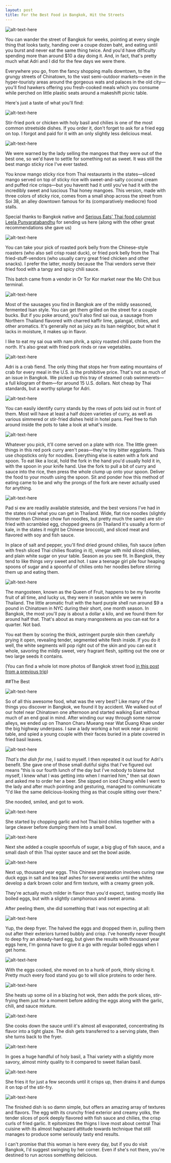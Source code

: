 ```yaml
---
layout: post
title: For the Best Food in Bangkok, Hit the Streets
---
```


![alt-text-here](http://kenjilopezalt.github.io/images/Bangkok/20140714-egg-pork-fried-basil-stir-fry-bangkok-/20140714-egg-pork-fried-basil-stir-fry-bangkok-10.jpg "concentrating and frying")

You can wander the street of Bangkok for weeks, pointing at every single thing that looks tasty, handing over a coupe dozen baht, and eating until you burst and never eat the same thing twice. And you'd have difficulty spending more than around $10 a day doing it. And, in fact, that's pretty much what Adri and I did for the few days we were there.

Everywhere you go, from the fancy shopping malls downtown, to the grungy streets of Chinatown, to the vast semi-outdoor markets&mdash;even in the hyper-touristy areas around the gorgeous wats and palaces in the old city&mdash;you'll find hawkers offering you fresh-cooked meals which you consume while perched on little plastic seats around a makeshift picnic table. 

Here's just a taste of what you'll find:

![alt-text-here](http://kenjilopezalt.github.io/images/Bangkok/20140729-bangkok-street-market-food-/20140729-bangkok-street-market-food-01.jpg "chicken with basil")

Stir-fried pork or chicken with holy basil and chilies is one of the most common streetside dishes. If you order it, don't forget to ask for a fried egg on top. I forgot and paid for it with an only slightly less delicious meal.

![alt-text-here](http://kenjilopezalt.github.io/images/Bangkok/20140729-bangkok-street-market-food-/20140729-bangkok-street-market-food-02.jpg "mango sticky rice")

We were warned by the lady selling the mangoes that they were out of the best one, so we'd have to settle for something not  as sweet. It was still the best mango sticky rice I've ever tasted.

You know mango sticky rice from Thai restaurants in the states&mdash;sliced mango served on top of sticky rice with sweet-and-salty coconut cream and puffed rice crisps&mdash;but you haventt had it until you've had it with the incredibly sweet and luscious Thai honey mangoes. This version, made with three colors of sticky rice, comes from a small shop across the street from Soi 38, an alley downtown famous for its (comparatively mediocre) food stalls.

Special thanks to Bangkok native and <a href="http://www.seriouseats.com/user/profile/SheSimmers">Serious Eats' Thai food columnist Leela Punyaratabandhu</a> for sending us here (along with the other great recommendations she gave us)

![alt-text-here](http://kenjilopezalt.github.io/images/Bangkok/20140729-bangkok-street-market-food-/20140729-bangkok-street-market-food-04.jpg "fried pork belly")

You can take your pick of roasted pork belly from the Chinese-style roasters (who also sell crisp roast duck), or fried pork belly from the Thai fried-stuff-vendors (who usually carry great fried chicken and other snacks). I prefer the latter, mostly because the Thai vendors serve their fried food with a tangy and spicy chili sauce.

This batch came from a vendor in Or Tor Kor market near the Mo Chit bus terminal.

![alt-text-here](http://kenjilopezalt.github.io/images/Bangkok/20140729-bangkok-street-market-food-/20140729-bangkok-street-market-food-05.jpg "nam phrik and sai oua")

Most of the sausages you find in Bangkok are of the mildly seasoned, fermented Isan style. You can get them grilled on the street for a couple bucks. But if you poke around, you'll also find sai oua, a sausage from Northern Thailand flavored with charred kaffir lime, galangal, chilies, and other aromatics. It's generally not as juicy as its Isan neighbor, but what it lacks in moisture, it makes up in flavor.

I like to eat my sai oua with nam phrik, a spicy roasted chili paste from the north. It's also great with fried pork rinds or raw vegetables.

![alt-text-here](http://kenjilopezalt.github.io/images/Bangkok/20140729-bangkok-street-market-food-/20140729-bangkok-street-market-food-06.jpg "crab")

Adri is a crab fiend. The only thing that stops her from eating mountains of crab for every meal in the U.S. is the prohibitive price. That's not as much of an issue in Bangkok. We picked up this tray of steamed crab swimmerets&mdash;a full kilogram of them&mdash;for around 15 U.S. dollars. Not cheap by Thai standards, but a worthy splurge for Adri.

![alt-text-here](http://kenjilopezalt.github.io/images/Bangkok/20140729-bangkok-street-market-food-/20140729-bangkok-street-market-food-09.jpg "currees")

You can easily identify curry stands by the rows of pots laid out in front of them. Most will have at least a half dozen varieties of curry, as well as various simmered or stir-fried dishes held in hotel pans. Feel free to fish around inside the pots to take a look at what's inside.

![alt-text-here](http://kenjilopezalt.github.io/images/Bangkok/20140729-bangkok-street-market-food-/20140729-bangkok-street-market-food-07.jpg "pork and bitter eggplant curry")

Whatever you pick, it'll come served on a plate with rice. The little green things in this red pork curry aren't peas&mdash;they're tiny bitter eggplants. Thais use chopsticks only for noodles. Everything else is eaten with a fork and spoon. To eat like a local, hold the fork in the hand you'd usually hold it in, with the spoon in your knife hand. Use the fork to pull a bit of curry and sauce into the rice, then press the whole clump up onto your spoon. Deliver the food to your mouth using the spoon. Sit and ponder how this method of eating came to be and why the prongs of the fork are never actually used for anything.

![alt-text-here](http://kenjilopezalt.github.io/images/Bangkok/20140729-bangkok-street-market-food-/20140729-bangkok-street-market-food-08.jpg "pad si ew")

Pad si ew are readily available stateside, and the best versions I've had in the states rival what you can get in Thailand. Wide, flat rice noodles (slightly thinner than Chinese chow fun noodles, but pretty much the same) are stir-fried with scrambled egg, chopped greens (in Thailand it's usually a form of kale, in the states it might be Chinese broccoli), and sliced meat and flavored with soy and fish sauce.

In place of salt and pepper, you'll find dried ground chilies, fish sauce (often with fresh sliced Thai chilies floating in it), vinegar with mild sliced chilies, and plain white sugar on your table. Season as you see fit. In Bangkok, they tend to like things <em>very</em> sweet and hot. I saw a teenage girl pile four heaping spoons of sugar and a spoonful of chilies onto her noodles before stirring them up and eating them.

![alt-text-here](http://kenjilopezalt.github.io/images/Bangkok/20140729-bangkok-street-market-food-/20140729-bangkok-street-market-food-10.jpg "mangosteens")

The mangosteen, known as the Queen of Fruit, happens to be my favorite fruit of all time, and lucky us, they were in season while we were in Thailand. The little aromatic fruit with the hard purple shell run around $9 a pound in Chinatown in NYC during their short, one month season. In Bangkok, the most you'll pay is about a dollar a kilo, and we found them for around half that. That's about as many mangosteens as you can eat for a quarter. Not bad.

You eat them by scoring the thick, astringent purple skin then carefully prying it open, revealing tender, segmented white flesh inside. If you do it well, the white segments will pop right out of the skin and you can eat it whole, savoring the mildly sweet, very fragrant flesh, spitting out the one or two large seeds it contains.

(You can find a whole lot more photos of Bangkok street food <a href="http://www.seriouseats.com/2011/06/snapshots-from-thailand-street-food-in-bangkok.html">in this post from a previous trip</a>)

##The Best

![alt-text-here](http://kenjilopezalt.github.io/images/Bangkok/20140714-egg-pork-fried-basil-stir-fry-bangkok-/20140714-egg-pork-fried-basil-stir-fry-bangkok-09.jpg "smiling and frying")

So of all this awesome food, what was the very best? Like many of the things you discover in Bangkok, we found it by accident. We walked out of our hotel near Chinatown one afternoon and started walking East without much of an end goal in mind. After winding our way through some narrow alleys, we ended up on Thanon Charu Mueang near Wat Duang Khae under the big highway underpass. I saw a lady working a hot wok near a picnic table, and spied a young couple with their faces buried in a plate covered in fried basil leaves.

![alt-text-here](http://kenjilopezalt.github.io/images/Bangkok/20140714-egg-pork-fried-basil-stir-fry-bangkok-/20140714-egg-pork-fried-basil-stir-fry-bangkok-12.jpg "finished dish")

<em>That's the dish for me</em>, I said to myself. I then repeated it out loud for Adri's benefit. She gave one of those small dutiful sighs that I've figured out means "this is our fourth lunch of the day but I've nobody to blame but myself, I knew what I was getting into when I married him," then sat down and asked me to order her a beer. She sipped on iced Chang while I went to the lady and after much pointing and gesturing, managed to communicate "I'd like the same delicious-looking thing as that couple sitting over there."

She nooded, smiled, and got to work.

![alt-text-here](http://kenjilopezalt.github.io/images/Bangkok/20140714-egg-pork-fried-basil-stir-fry-bangkok-/20140714-egg-pork-fried-basil-stir-fry-bangkok-01.jpg "chopping chilies and garlic")

She started by chopping garlic and hot Thai bird chilies together with a large cleaver before dumping them into a small bowl.

![alt-text-here](http://kenjilopezalt.github.io/images/Bangkok/20140714-egg-pork-fried-basil-stir-fry-bangkok-/20140714-egg-pork-fried-basil-stir-fry-bangkok-02.jpg "smiling with sauce")

Next she added a couple spoonfuls of sugar, a big glug of fish sauce, and a small dash of thin Thai oyster sauce and set the bowl aside.

![alt-text-here](http://kenjilopezalt.github.io/images/Bangkok/20140714-egg-pork-fried-basil-stir-fry-bangkok-/20140714-egg-pork-fried-basil-stir-fry-bangkok-03.jpg "peeling egg")

Next up, thousand year eggs. This Chinese preparation involves curing raw duck eggs in salt and tea leaf ashes for several weeks until the whites develop a dark brown color and firm texture, with a creamy green yolk.

They're actually much milder in flavor than you'd expect, tasting mostly like boiled eggs, but with a slightly camphorous and sweet aroma.

After peeling them, she did something that I was not expecting at all:

![alt-text-here](http://kenjilopezalt.github.io/images/Bangkok/20140714-egg-pork-fried-basil-stir-fry-bangkok-/20140714-egg-pork-fried-basil-stir-fry-bangkok-05.jpg "Frying egg")

Yup, the deep fryer. The halved the eggs and dropped them in, pulling them out after their exteriors turned bubbly and crisp. I've honestly never thought to deep fry an already-hard egg, but given the results with thousand year eggs here, I'm gonna have to give it a go with regular boiled eggs when I get home.

![alt-text-here](http://kenjilopezalt.github.io/images/Bangkok/20140714-egg-pork-fried-basil-stir-fry-bangkok-/20140714-egg-pork-fried-basil-stir-fry-bangkok-04.jpg "slicing pork")

With the eggs cooked, she moved on to a hunk of pork, thinly slicing it. Pretty much every food stand you go to will slice proteins to order here.

![alt-text-here](http://kenjilopezalt.github.io/images/Bangkok/20140714-egg-pork-fried-basil-stir-fry-bangkok-/20140714-egg-pork-fried-basil-stir-fry-bangkok-08.jpg "stir-fry pork")

She heats up some oil in a blazing hot wok, then adds the pork slices, stir-frying them just for a moment before adding the eggs along with the garlic, chili, and sauce mixture.

![alt-text-here](http://kenjilopezalt.github.io/images/Bangkok/20140714-egg-pork-fried-basil-stir-fry-bangkok-/20140714-egg-pork-fried-basil-stir-fry-bangkok-11.jpg "sauce")

She cooks down the sauce until it's almost all evaporated, concentrating its flavor into a tight glaze. The dish gets transferred to a serving plate, then she turns back to the fryer.

![alt-text-here](http://kenjilopezalt.github.io/images/Bangkok/20140714-egg-pork-fried-basil-stir-fry-bangkok-/20140714-egg-pork-fried-basil-stir-fry-bangkok-06.jpg "Frying basil")

In goes a huge handful of holy basil, a Thai variety with a slightly more savory, almost minty quality to it compared to sweet Italian basil.

![alt-text-here](http://kenjilopezalt.github.io/images/Bangkok/20140714-egg-pork-fried-basil-stir-fry-bangkok-/20140714-egg-pork-fried-basil-stir-fry-bangkok-07.jpg "Draining bails")

She fries it for just a few seconds until it crisps up, then drains it and dumps it on top of the stir-fry.

![alt-text-here](http://kenjilopezalt.github.io/images/Bangkok/20140714-egg-pork-fried-basil-stir-fry-bangkok-/20140714-egg-pork-fried-basil-stir-fry-bangkok-13.jpg "crispy egg")

The finished dish is so damn simple, but offers an amazing array of textures and flavors. The egg with its crunchy fried exterior and creamy yolks, the tender slices of pork deeply flavored with fish sauce and chilies, the crisp curls of fried garlic. It epitomizes the thigns I love most about central Thai cuisine with its almost haphazard attitude towards technique that still manages to produce some seriously tasty end results.

I can't promise that this woman is here every day, but if you do visit Bangkok, I'd suggest swinging by her corner. Even if she's not there, you're destined to run across something delicious.